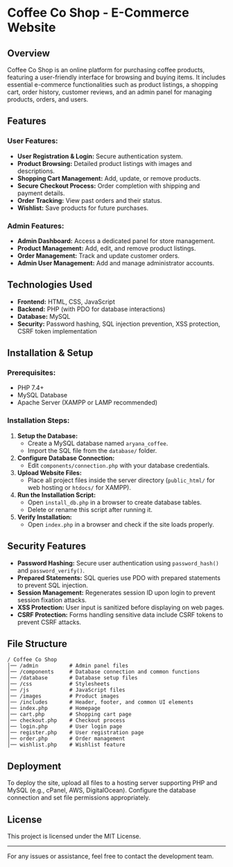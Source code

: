 # Coffee Co Shop - E-Commerce Website

## Overview
Coffee Co Shop is an online platform for purchasing coffee products, featuring a user-friendly interface for browsing and buying items. It includes essential e-commerce functionalities such as product listings, a shopping cart, order history, customer reviews, and an admin panel for managing products, orders, and users.

## Features
### **User Features:**
- **User Registration & Login:** Secure authentication system.
- **Product Browsing:** Detailed product listings with images and descriptions.
- **Shopping Cart Management:** Add, update, or remove products.
- **Secure Checkout Process:** Order completion with shipping and payment details.
- **Order Tracking:** View past orders and their status.
- **Wishlist:** Save products for future purchases.

### **Admin Features:**
- **Admin Dashboard:** Access a dedicated panel for store management.
- **Product Management:** Add, edit, and remove product listings.
- **Order Management:** Track and update customer orders.
- **Admin User Management:** Add and manage administrator accounts.

## Technologies Used
- **Frontend:** HTML, CSS, JavaScript
- **Backend:** PHP (with PDO for database interactions)
- **Database:** MySQL
- **Security:** Password hashing, SQL injection prevention, XSS protection, CSRF token implementation

## Installation & Setup
### **Prerequisites:**
- PHP 7.4+
- MySQL Database
- Apache Server (XAMPP or LAMP recommended)

### **Installation Steps:**
1. **Setup the Database:**
   - Create a MySQL database named `aryana_coffee`.
   - Import the SQL file from the `database/` folder.
2. **Configure Database Connection:**
   - Edit `components/connection.php` with your database credentials.
3. **Upload Website Files:**
   - Place all project files inside the server directory (`public_html/` for web hosting or `htdocs/` for XAMPP).
4. **Run the Installation Script:**
   - Open `install_db.php` in a browser to create database tables.
   - Delete or rename this script after running it.
5. **Verify Installation:**
   - Open `index.php` in a browser and check if the site loads properly.

## Security Features
- **Password Hashing:** Secure user authentication using `password_hash()` and `password_verify()`.
- **Prepared Statements:** SQL queries use PDO with prepared statements to prevent SQL injection.
- **Session Management:** Regenerates session ID upon login to prevent session fixation attacks.
- **XSS Protection:** User input is sanitized before displaying on web pages.
- **CSRF Protection:** Forms handling sensitive data include CSRF tokens to prevent CSRF attacks.

## File Structure
```
/ Coffee Co Shop
│── /admin          # Admin panel files
│── /components     # Database connection and common functions
│── /database       # Database setup files
│── /css            # Stylesheets
│── /js             # JavaScript files
│── /images         # Product images
│── /includes       # Header, footer, and common UI elements
│── index.php       # Homepage
│── cart.php        # Shopping cart page
│── checkout.php    # Checkout process
│── login.php       # User login page
│── register.php    # User registration page
│── order.php       # Order management
│── wishlist.php    # Wishlist feature
```

## Deployment
To deploy the site, upload all files to a hosting server supporting PHP and MySQL (e.g., cPanel, AWS, DigitalOcean). Configure the database connection and set file permissions appropriately.

## License
This project is licensed under the MIT License.

---
For any issues or assistance, feel free to contact the development team.


